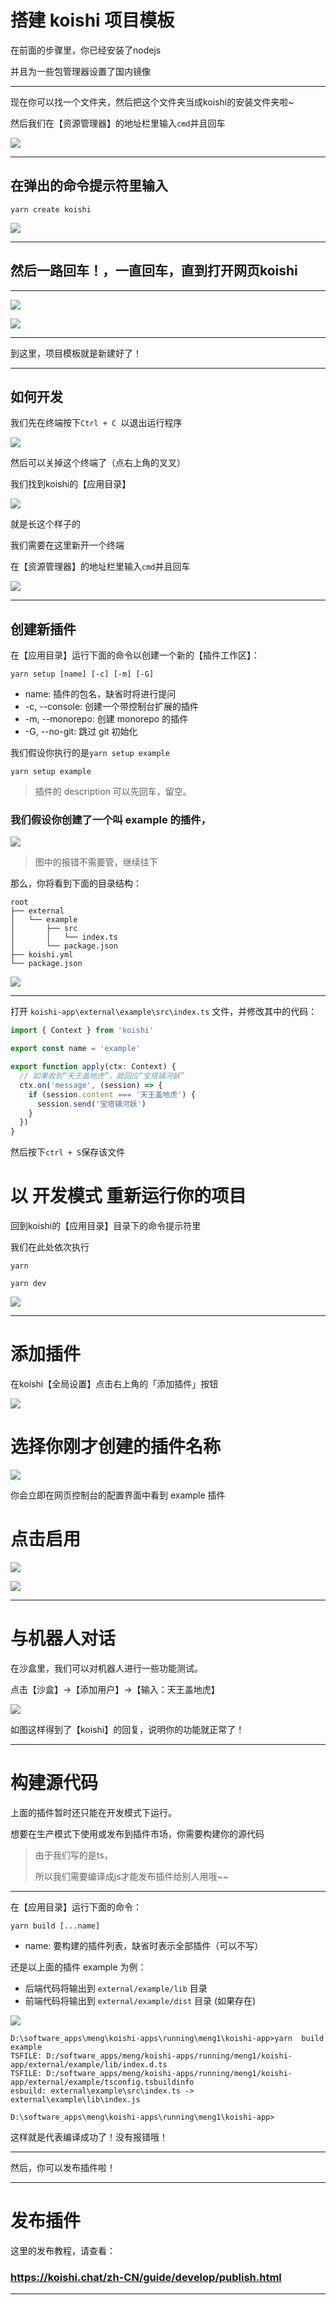 # 搭建 koishi 项目模板

在前面的步骤里，你已经安装了nodejs

并且为一些包管理器设置了国内镜像

---

现在你可以找一个文件夹，然后把这个文件夹当成koishi的安装文件夹啦~

然后我们在【资源管理器】的地址栏里输入` cmd `并且回车

![](./assets/PixPin_2024-10-21_23-17-40.png)

---


## 在弹出的命令提示符里输入

```
yarn create koishi
```
![](./assets/PixPin_2024-10-21_23-19-26.png)

---


## 然后一路回车！，一直回车，直到打开网页koishi

---

![](./assets/PixPin_2024-10-21_23-21-42.png)

![](./assets/PixPin_2024-10-21_23-22-19.png)

---


到这里，项目模板就是新建好了！

---


## 如何开发

我们先在终端按下`Ctrl + C `以退出运行程序

![](./assets/PixPin_2024-10-21_23-23-11.png)

然后可以关掉这个终端了（点右上角的叉叉）

我们找到koishi的【应用目录】

![](./assets/PixPin_2024-10-21_23-25-37.png)

就是长这个样子的

我们需要在这里新开一个终端

在【资源管理器】的地址栏里输入` cmd `并且回车

![](./assets/PixPin_2024-10-21_23-17-40.png)

---


## 创建新插件

在【应用目录】运行下面的命令以创建一个新的【插件工作区】：
```
yarn setup [name] [-c] [-m] [-G]
```
- name: 插件的包名，缺省时将进行提问
- -c, --console: 创建一个带控制台扩展的插件
- -m, --monorepo: 创建 monorepo 的插件
- -G, --no-git: 跳过 git 初始化


我们假设你执行的是`yarn setup example`
```
yarn setup example
```
> 插件的 description 可以先回车，留空。

### 我们假设你创建了一个叫 example 的插件，

![](./assets/PixPin_2024-10-21_23-29-24.png)

> 图中的报错不需要管，继续往下

那么，你将看到下面的目录结构：

```
root
├── external
│   └── example
│       ├── src
│       │   └── index.ts
│       └── package.json
├── koishi.yml
└── package.json
```

![](./assets/PixPin_2024-10-21_23-31-51.png)

---

打开 `koishi-app\external\example\src\index.ts` 文件，并修改其中的代码：

```ts
import { Context } from 'koishi'

export const name = 'example'

export function apply(ctx: Context) {
  // 如果收到“天王盖地虎”，就回应“宝塔镇河妖”
  ctx.on('message', (session) => {
    if (session.content === '天王盖地虎') {
      session.send('宝塔镇河妖')
    }
  })
}
```

然后按下`ctrl + S`保存该文件

# 以 开发模式 重新运行你的项目

回到koishi的【应用目录】目录下的命令提示符里

我们在此处依次执行
```
yarn
```

```
yarn dev
```

![](./assets/PixPin_2024-10-21_23-37-18.png)

---

# 添加插件

在koishi【全局设置】点击右上角的「添加插件」按钮

![](./assets/PixPin_2024-10-21_23-38-53.png)

# 选择你刚才创建的插件名称

![](./assets/PixPin_2024-10-21_23-39-36.png)



你会立即在网页控制台的配置界面中看到 example 插件

# 点击启用


![](./assets/PixPin_2024-10-21_23-40-47.png)


![](./assets/PixPin_2024-10-21_23-41-01.png)

---


# 与机器人对话

在沙盒里，我们可以对机器人进行一些功能测试。

点击【沙盒】->【添加用户】->【输入：天王盖地虎】

![](./assets/PixPin_2024-10-21_23-42-33.png)

如图这样得到了【koishi】的回复，说明你的功能就正常了！


---

# 构建源代码

上面的插件暂时还只能在开发模式下运行。

想要在生产模式下使用或发布到插件市场，你需要构建你的源代码

> 由于我们写的是ts，
>
>所以我们需要编译成js才能发布插件给别人用哦~~

---

在【应用目录】运行下面的命令：
```
yarn build [...name]
```
- name: 要构建的插件列表，缺省时表示全部插件（可以不写）


还是以上面的插件 example 为例：

- 后端代码将输出到 `external/example/lib` 目录
- 前端代码将输出到 `external/example/dist` 目录 (如果存在)

![](./assets/PixPin_2024-10-21_23-48-12.png)
```
D:\software_apps\meng\koishi-apps\running\meng1\koishi-app>yarn  build example
TSFILE: D:/software_apps/meng/koishi-apps/running/meng1/koishi-app/external/example/lib/index.d.ts
TSFILE: D:/software_apps/meng/koishi-apps/running/meng1/koishi-app/external/example/tsconfig.tsbuildinfo
esbuild: external\example\src\index.ts -> external\example\lib\index.js

D:\software_apps\meng\koishi-apps\running\meng1\koishi-app>
```
这样就是代表编译成功了！没有报错哦！

---

然后，你可以发布插件啦！

---


# 发布插件

这里的发布教程，请查看：

### https://koishi.chat/zh-CN/guide/develop/publish.html

---

